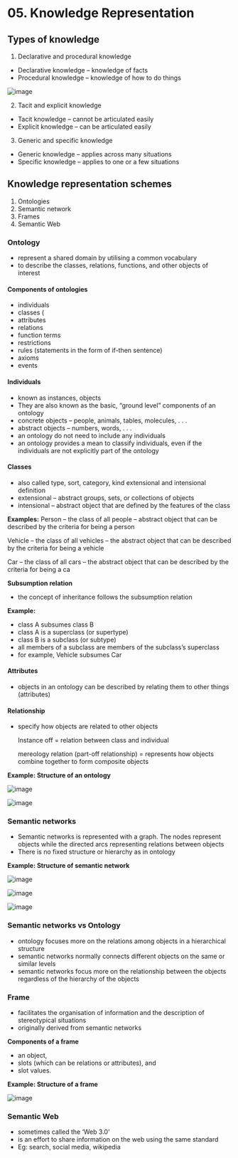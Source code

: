 # 05. Knowledge Representation

## Types of knowledge
1. Declarative and procedural knowledge
- Declarative knowledge – knowledge of facts
- Procedural knowledge – knowledge of how to do things

![image](https://github.com/user-attachments/assets/9d1920c2-f43a-4a18-b388-69517193b20a)

2. Tacit and explicit knowledge
- Tacit knowledge – cannot be articulated easily
- Explicit knowledge – can be articulated easily

3. Generic and specific knowledge
- Generic knowledge – applies across many situations
- Specific knowledge – applies to one or a few situations

## Knowledge representation schemes
1. Ontologies
2. Semantic network
3. Frames
4. Semantic Web

### Ontology
- represent a shared domain by utilising a common vocabulary
- to describe the classes, relations, functions, and other objects of interest

#### Components of ontologies
- individuals
- classes (
- attributes
- relations
- function terms
- restrictions
- rules (statements in the form of if-then sentence)
- axioms
- events

#### Individuals
- known as instances, objects
- They are also known as the basic, “ground level” components of an ontology
- concrete objects – people, animals, tables, molecules, . . .
- abstract objects – numbers, words, . . .
- an ontology do not need to include any individuals
- an ontology provides a mean to classify individuals, even if the individuals are not explicitly part of the ontology

#### Classes
- also called type, sort, category, kind
extensional and intensional definition
- extensional – abstract groups, sets, or collections of objects
- intensional – abstract object that are defined by the features of the class

**Examples:**
Person – the class of all people
– abstract object that can be described by the criteria for being a person

Vehicle – the class of all vehicles
– the abstract object that can be described by the criteria for being a vehicle

Car – the class of all cars
– the abstract object that can be described by the criteria for being a ca

**Subsumption relation**
- the concept of inheritance follows the subsumption relation

**Example:**
- class A subsumes class B
- class A is a superclass (or supertype)
- class B is a subclass (or subtype)
- all members of a subclass are members of the subclass’s superclass
- for example, Vehicle subsumes Car

#### Attributes
- objects in an ontology can be described by relating them to other things (attributes)

#### Relationship
- specify how objects are related to other objects

  Instance off = relation between class and individual

  mereology relation (part-off relationship) = represents how objects combine together to form composite objects

**Example: Structure of an ontology**

![image](https://github.com/user-attachments/assets/3606bae6-9cb7-46f8-911c-ec922d0996e9)

![image](https://github.com/user-attachments/assets/90c43ec8-988e-4ccd-b6ac-4199550598c5)

### Semantic networks
- Semantic networks is represented with a graph. The nodes represent objects while the directed arcs representing relations between objects
- There is no fixed structure or hierarchy as in ontology

**Example: Structure of semantic network**

![image](https://github.com/user-attachments/assets/b0cc2d84-a97d-44ca-844d-75938475d2fa)

![image](https://github.com/user-attachments/assets/5efd4762-b998-48aa-aa6f-5cea29bdd9ba)

![image](https://github.com/user-attachments/assets/aab535b3-d11b-4b6a-9f86-d80a2f811a4d)

### Semantic networks vs Ontology
- ontology focuses more on the relations among objects in a hierarchical structure
- semantic networks normally connects different objects on the same or similar levels
- semantic networks focus more on the relationship between the objects regardless of the hierarchy of the objects

### Frame
- facilitates the organisation of information and the description of stereotypical situations
- originally derived from semantic networks

**Components of a frame**
- an object,
- slots (which can be relations or attributes), and
- slot values.

**Example: Structure of a frame**

![image](https://github.com/user-attachments/assets/51b4885c-1bc2-4cf4-bed4-67da1002f227)


### Semantic Web
- sometimes called the ‘Web 3.0’
-  is an effort to share information on the web using the same standard
-  Eg: search, social media, wikipedia
